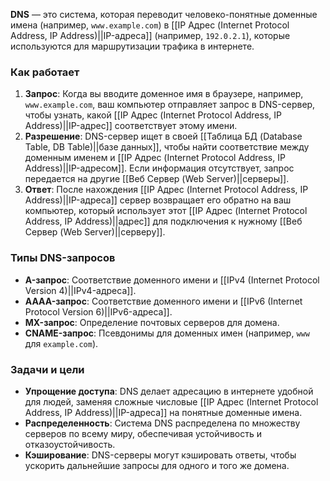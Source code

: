 **DNS** — это система, которая переводит человеко-понятные доменные имена (например, `www.example.com`) в [[IP Адрес (Internet Protocol Address, IP Address)||IP-адреса]] (например, `192.0.2.1`), которые используются для маршрутизации трафика в интернете.


### Как работает

1. **Запрос**: Когда вы вводите доменное имя в браузере, например, `www.example.com`, ваш компьютер отправляет запрос в DNS-сервер, чтобы узнать, какой [[IP Адрес (Internet Protocol Address, IP Address)||IP-адрес]] соответствует этому имени.
2. **Разрешение**: DNS-сервер ищет в своей [[Таблица БД (Database Table, DB Table)||базе данных]], чтобы найти соответствие между доменным именем и [[IP Адрес (Internet Protocol Address, IP Address)||IP-адресом]]. Если информация отсутствует, запрос передается на другие [[Веб Сервер (Web Server)||серверы]].
3. **Ответ**: После нахождения [[IP Адрес (Internet Protocol Address, IP Address)||IP-адреса]] сервер возвращает его обратно на ваш компьютер, который использует этот [[IP Адрес (Internet Protocol Address, IP Address)||адрес]] для подключения к нужному [[Веб Сервер (Web Server)||серверу]].


### Типы DNS-запросов

- **A-запрос**: Соответствие доменного имени и [[IPv4 (Internet Protocol Version 4)||IPv4-адреса]].
- **AAAA-запрос**: Соответствие доменного имени и [[IPv6 (Internet Protocol Version 6)||IPv6-адреса]].
- **MX-запрос**: Определение почтовых серверов для домена.
- **CNAME-запрос**: Псевдонимы для доменных имен (например, `www` для `example.com`).


### Задачи и цели

- **Упрощение доступа**: DNS делает адресацию в интернете удобной для людей, заменяя сложные числовые [[IP Адрес (Internet Protocol Address, IP Address)||IP-адреса]] на понятные доменные имена.
- **Распределенность**: Система DNS распределена по множеству серверов по всему миру, обеспечивая устойчивость и отказоустойчивость.
- **Кэширование**: DNS-серверы могут кэшировать ответы, чтобы ускорить дальнейшие запросы для одного и того же домена.